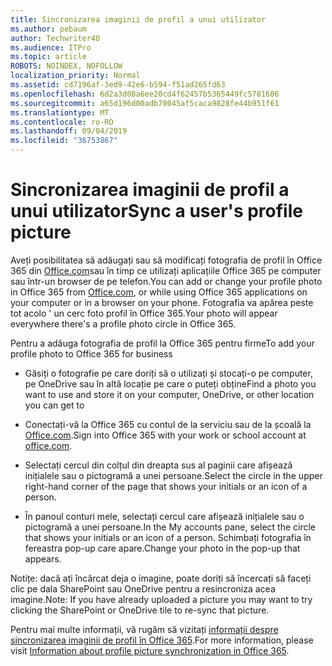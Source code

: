 ```yaml
---
title: Sincronizarea imaginii de profil a unui utilizator
ms.author: pebaum
author: Techwriter40
ms.audience: ITPro
ms.topic: article
ROBOTS: NOINDEX, NOFOLLOW
localization_priority: Normal
ms.assetid: cd7196af-3ed9-42e6-b594-f51ad265fd63
ms.openlocfilehash: 6d2a3d08a6ee20cd4f62457b5365449fc5781606
ms.sourcegitcommit: a65d196d00adb70045af5caca9828fe44b951f61
ms.translationtype: MT
ms.contentlocale: ro-RO
ms.lasthandoff: 09/04/2019
ms.locfileid: "36753867"
---
```

# <a name="sync-a-users-profile-picture"></a><span data-ttu-id="20047-102">Sincronizarea imaginii de profil a unui utilizator</span><span class="sxs-lookup"><span data-stu-id="20047-102">Sync a user's profile picture</span></span>

<span data-ttu-id="20047-103">Aveți posibilitatea să adăugați sau să modificați fotografia de profil în Office 365 din [Office.com](http://www.office.com)sau în timp ce utilizați aplicațiile Office 365 pe computer sau într-un browser de pe telefon.</span><span class="sxs-lookup"><span data-stu-id="20047-103">You can add or change your profile photo in Office 365 from [Office.com](http://www.office.com), or while using Office 365 applications on your computer or in a browser on your phone.</span></span> <span data-ttu-id="20047-104">Fotografia va apărea peste tot acolo ' un cerc foto profil în Office 365.</span><span class="sxs-lookup"><span data-stu-id="20047-104">Your photo will appear everywhere there's a profile photo circle in Office 365.</span></span>

<span data-ttu-id="20047-105">Pentru a adăuga fotografia de profil la Office 365 pentru firme</span><span class="sxs-lookup"><span data-stu-id="20047-105">To add your profile photo to Office 365 for business</span></span>

- <span data-ttu-id="20047-106">Găsiți o fotografie pe care doriți să o utilizați și stocați-o pe computer, pe OneDrive sau în altă locație pe care o puteți obține</span><span class="sxs-lookup"><span data-stu-id="20047-106">Find a photo you want to use and store it on your computer, OneDrive, or other location you can get to</span></span>

- <span data-ttu-id="20047-107">Conectați-vă la Office 365 cu contul de la serviciu sau de la școală la [Office.com](http://www.office.com).</span><span class="sxs-lookup"><span data-stu-id="20047-107">Sign into Office 365 with your work or school account at [office.com](http://www.office.com).</span></span>

- <span data-ttu-id="20047-108">Selectați cercul din colțul din dreapta sus al paginii care afișează inițialele sau o pictogramă a unei persoane.</span><span class="sxs-lookup"><span data-stu-id="20047-108">Select the circle in the upper right-hand corner of the page that shows your initials or an icon of a person.</span></span>

- <span data-ttu-id="20047-109">În panoul conturi mele, selectați cercul care afișează inițialele sau o pictogramă a unei persoane.</span><span class="sxs-lookup"><span data-stu-id="20047-109">In the My accounts pane, select the circle that shows your initials or an icon of a person.</span></span> <span data-ttu-id="20047-110">Schimbați fotografia în fereastra pop-up care apare.</span><span class="sxs-lookup"><span data-stu-id="20047-110">Change your photo in the pop-up that appears.</span></span>

<span data-ttu-id="20047-111">Notițe: dacă ați încărcat deja o imagine, poate doriți să încercați să faceți clic pe dala SharePoint sau OneDrive pentru a resincroniza acea imagine.</span><span class="sxs-lookup"><span data-stu-id="20047-111">Note: If you have already uploaded a picture you may want to try clicking the SharePoint or OneDrive tile to re-sync that picture.</span></span>

<span data-ttu-id="20047-112">Pentru mai multe informații, vă rugăm să vizitați [informații despre sincronizarea imaginii de profil în Office 365](https://support.office.com/article/information-about-profile-picture-synchronization-in-office-365-20594d76-d054-4af4-a660-401133e3d48a).</span><span class="sxs-lookup"><span data-stu-id="20047-112">For more information, please visit [Information about profile picture synchronization in Office 365](https://support.office.com/article/information-about-profile-picture-synchronization-in-office-365-20594d76-d054-4af4-a660-401133e3d48a).</span></span>
